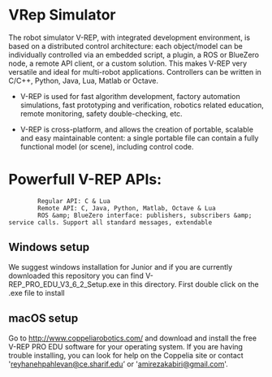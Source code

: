 
# VRep Simulator

The robot simulator V-REP, with integrated development environment, is based on a distributed control architecture: each object/model can be individually controlled via an embedded script, a plugin, a ROS or BlueZero node, a remote API client, or a custom solution. This makes V-REP very versatile and ideal for multi-robot applications. Controllers can be written in C/C++, Python, Java, Lua, Matlab or Octave.

* V-REP is used for fast algorithm development, factory automation simulations, fast prototyping and verification, robotics related education, remote monitoring, safety double-checking, etc.

* V-REP is cross-platform, and allows the creation of portable, scalable and easy maintainable content: a single portable file can contain a fully functional model (or scene), including control code.

# Powerfull V-REP APIs:
            Regular API: C & Lua
            Remote API: C, Java, Python, Matlab, Octave & Lua
            ROS &amp; BlueZero interface: publishers, subscribers &amp; service calls. Support all standard messages, extendable

## Windows setup
We suggest windows installation for Junior and if you are currently downloaded this repository you can find V-REP_PRO_EDU_V3_6_2_Setup.exe in this directory.
First double click on the .exe file to install 

## macOS setup

 Go to http://www.coppeliarobotics.com/ and download and install the free V-REP PRO EDU software for your operating system. 
 If you are having trouble installing, you can look for help on the Coppelia site or contact 'reyhanehpahlevan@ce.sharif.edu’ or 'amirezakabiri@gmail.com'.
